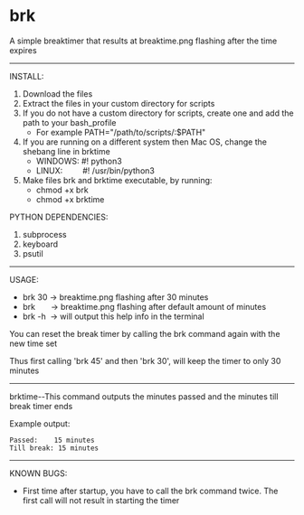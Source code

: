 # brk
A simple breaktimer that results at breaktime.png flashing after the time expires

---

INSTALL:
1. Download the files
2. Extract the files in your custom directory for scripts
3. If you do not have a custom directory for scripts, create one and add the path to your bash_profile
    - For example PATH="/path/to/scripts/:$PATH"
4. If you are running on a different system then Mac OS, change the shebang line in brktime
    - WINDOWS: #! python3
    - LINUX:         #! /usr/bin/python3
5. Make files brk and brktime executable, by running:
    - chmod +x brk
    - chmod +x brktime

PYTHON DEPENDENCIES:
1. subprocess
2. keyboard
3. psutil

---

USAGE:
- brk 30 -> breaktime.png flashing after 30 minutes
- brk       -> breaktime.png flashing after default amount of minutes
- brk -h  -> will output this help info in the terminal

You can reset the break timer by calling the brk command again with the new time set

Thus first calling 'brk 45' and then 'brk 30', will keep the timer to only 30 minutes

---

brktime--This command outputs the minutes passed and the minutes till break timer ends

Example output:

    Passed:    15 minutes
    Till break: 15 minutes

---

KNOWN BUGS:
- First time after startup, you have to call the brk command twice. The first call will not result in starting the timer
